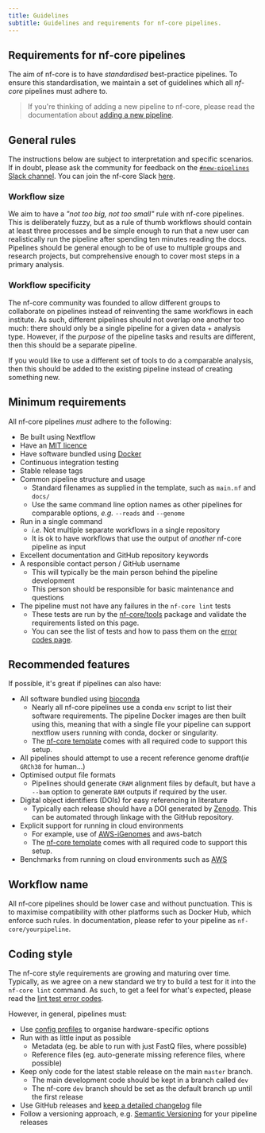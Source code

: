 ```yaml
---
title: Guidelines
subtitle: Guidelines and requirements for nf-core pipelines.
---
```


## Requirements for nf-core pipelines

The aim of nf-core is to have _standardised_ best-practice pipelines.
To ensure this standardisation, we maintain a set of guidelines which all _nf-core_
pipelines must adhere to.

> If you're thinking of adding a new pipeline to nf-core, please read the documentation
> about [adding a new pipeline](adding_pipelines.md).

## General rules

The instructions below are subject to interpretation and specific scenarios.
If in doubt, please ask the community for feedback on the [`#new-pipelines` Slack channel](https://nfcore.slack.com/channels/new-pipelines).
You can join the nf-core Slack [here](/join).

### Workflow size

We aim to have a _"not too big, not too small"_ rule with nf-core pipelines.
This is deliberately fuzzy, but as a rule of thumb workflows should contain at
least three processes and be simple enough to run that a new user
can realistically run the pipeline after spending ten minutes reading the docs.
Pipelines should be general enough to be of use to multiple groups and research
projects, but comprehensive enough to cover most steps in a primary analysis.

### Workflow specificity

The nf-core community was founded to allow different groups to collaborate on
pipelines instead of reinventing the same workflows in each institute.
As such, different pipelines should not overlap one another too much:
there should only be a single pipeline for a given data + analysis type.
However, if the _purpose_ of the pipeline tasks and results are different, then this should be a separate pipeline.

If you would like to use a different set of tools to do a comparable analysis, then this should be
added to the existing pipeline instead of creating something new.

## Minimum requirements

All nf-core pipelines _must_ adhere to the following:

* Be built using Nextflow
* Have an [MIT licence](https://choosealicense.com/licenses/mit/)
* Have software bundled using [Docker](https://www.docker.com/)
* Continuous integration testing
* Stable release tags
* Common pipeline structure and usage
  * Standard filenames as supplied in the template, such as `main.nf` and `docs/`
  * Use the same command line option names as other pipelines for comparable options, _e.g._ `--reads` and `--genome`
* Run in a single command
  * _i.e._ Not multiple separate workflows in a single repository
  * It is ok to have workflows that use the output of _another_ nf-core pipeline as input
* Excellent documentation and GitHub repository keywords
* A responsible contact person / GitHub username
  * This will typically be the main person behind the pipeline development
  * This person should be responsible for basic maintenance and questions
* The pipeline must not have any failures in the `nf-core lint` tests
  * These tests are run by the [nf-core/tools](https://github.com/nf-core/tools) package and validate the requirements listed on this page.
  * You can see the list of tests and how to pass them on the [error codes page](https://nf-co.re/errors).

## Recommended features

If possible, it's great if pipelines can also have:

* All software bundled using [bioconda](https://bioconda.github.io/)
  * Nearly all nf-core pipelines use a conda `env` script to list their software requirements.
    The pipeline Docker images are then built using this, meaning that with a single file your pipeline can support nextflow users running with conda, docker or singularity.
  * The [nf-core template](/tools#creating-a-new-workflow) comes with all required code to support this setup.
* All pipelines should attempt to use a recent reference genome draft(_ie_ `GRCh38` for human...)
* Optimised output file formats
  * Pipelines should generate `CRAM` alignment files by default, but have a `--bam` option to generate `BAM` outputs if required by the user.
* Digital object identifiers (DOIs) for easy referencing in literature
  * Typically each release should have a DOI generated by [Zenodo](https://zenodo.org/). This can be automated through linkage with the GitHub repository.
* Explicit support for running in cloud environments
  * For example, use of [AWS-iGenomes](https://ewels.github.io/AWS-iGenomes/) and aws-batch
  * The [nf-core template](/tools#creating-a-new-workflow) comes with all required code to support this setup.
* Benchmarks from running on cloud environments such as [AWS](https://aws.amazon.com/)

## Workflow name

All nf-core pipelines should be lower case and without punctuation.
This is to maximise compatibility with other platforms such as Docker Hub, which enforce such rules.
In documentation, please refer to your pipeline as `nf-core/yourpipeline`.

## Coding style

The nf-core style requirements are growing and maturing over time.
Typically, as we agree on a new standard we try to build a test for it into the `nf-core lint` command.
As such, to get a feel for what's expected, please read the [lint test error codes](https://nf-co.re/errors).

However, in general, pipelines must:

* Use [config profiles](https://www.nextflow.io/docs/latest/config.html) to organise hardware-specific options
* Run with as little input as possible
  * Metadata (eg. be able to run with just FastQ files, where possible)
  * Reference files (eg. auto-generate missing reference files, where possible)
* Keep only code for the latest stable release on the main `master` branch.
  * The main development code should be kept in a branch called `dev`
  * The nf-core `dev` branch should be set as the default branch up until the first release
* Use GitHub releases and [keep a detailed changelog](https://keepachangelog.com/en/1.0.0/) file
* Follow a versioning approach, e.g. [Semantic Versioning](https://semver.org/) for your pipeline releases
